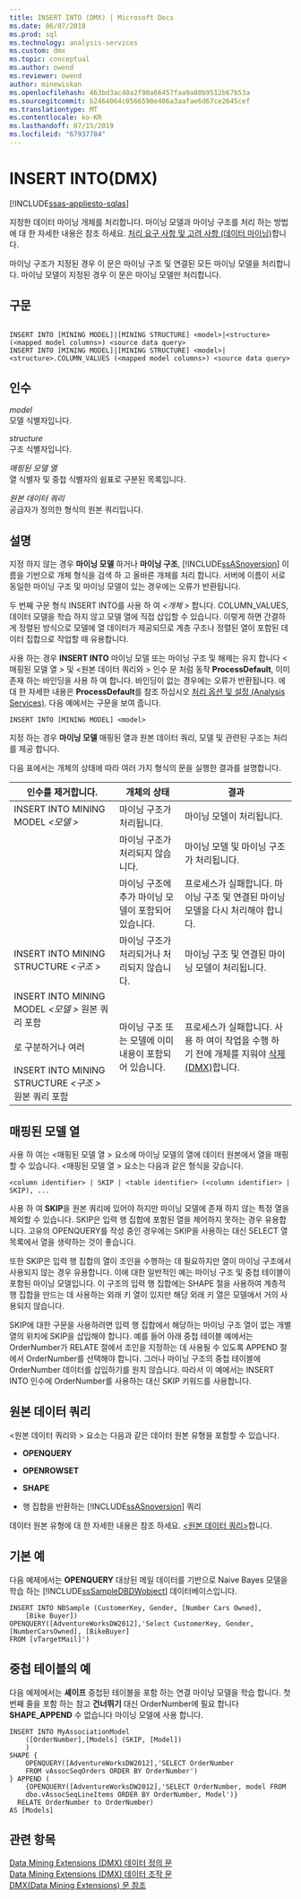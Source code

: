 ```yaml
---
title: INSERT INTO (DMX) | Microsoft Docs
ms.date: 06/07/2018
ms.prod: sql
ms.technology: analysis-services
ms.custom: dmx
ms.topic: conceptual
ms.author: owend
ms.reviewer: owend
author: minewiskan
ms.openlocfilehash: 463bd3ac40a2f90a66457faa9a80b9512b67b53a
ms.sourcegitcommit: b2464064c0566590e486a3aafae6d67ce2645cef
ms.translationtype: MT
ms.contentlocale: ko-KR
ms.lasthandoff: 07/15/2019
ms.locfileid: "67937784"
---
```

# <a name="insert-into-dmx"></a>INSERT INTO(DMX)
[!INCLUDE[ssas-appliesto-sqlas](../includes/ssas-appliesto-sqlas.md)]

  지정한 데이터 마이닝 개체를 처리합니다. 마이닝 모델과 마이닝 구조를 처리 하는 방법에 대 한 자세한 내용은 참조 하세요. [처리 요구 사항 및 고려 사항 &#40;데이터 마이닝&#41;](../analysis-services/data-mining/processing-requirements-and-considerations-data-mining.md)합니다.  
  
 마이닝 구조가 지정된 경우 이 문은 마이닝 구조 및 연결된 모든 마이닝 모델을 처리합니다. 마이닝 모델이 지정된 경우 이 문은 마이닝 모델만 처리합니다.  
  
## <a name="syntax"></a>구문  
  
```  
  
INSERT INTO [MINING MODEL]|[MINING STRUCTURE] <model>|<structure> (<mapped model columns>) <source data query>  
INSERT INTO [MINING MODEL]|[MINING STRUCTURE] <model>|<structure>.COLUMN_VALUES (<mapped model columns>) <source data query>  
```  
  
## <a name="arguments"></a>인수  
 *model*  
 모델 식별자입니다.  
  
 *structure*  
 구조 식별자입니다.  
  
 *매핑된 모델 열*  
 열 식별자 및 중첩 식별자의 쉼표로 구분된 목록입니다.  
  
 *원본 데이터 쿼리*  
 공급자가 정의한 형식의 원본 쿼리입니다.  
  
## <a name="remarks"></a>설명  
 지정 하지 않는 경우 **마이닝 모델** 하거나 **마이닝 구조**, [!INCLUDE[ssASnoversion](../includes/ssasnoversion-md.md)] 이름을 기반으로 개체 형식을 검색 하 고 올바른 개체를 처리 합니다. 서버에 이름이 서로 동일한 마이닝 구조 및 마이닝 모델이 있는 경우에는 오류가 반환됩니다.  
  
 두 번째 구문 형식 INSERT INTO를 사용 하 여 *\<개체 >* 합니다. COLUMN_VALUES, 데이터 모델을 학습 하지 않고 모델 열에 직접 삽입할 수 있습니다. 이렇게 하면 간결하게 정렬된 방식으로 모델에 열 데이터가 제공되므로 계층 구조나 정렬된 열이 포함된 데이터 집합으로 작업할 때 유용합니다.  
  
 사용 하는 경우 **INSERT INTO** 마이닝 모델 또는 마이닝 구조 및 해제는 유지 합니다 \<매핑된 모델 열 > 및 \<원본 데이터 쿼리와 > 인수 문 처럼 동작  **ProcessDefault**, 이미 존재 하는 바인딩을 사용 하 여 합니다. 바인딩이 없는 경우에는 오류가 반환됩니다. 에 대 한 자세한 내용은 **ProcessDefault**를 참조 하십시오 [처리 옵션 및 설정 &#40;Analysis Services&#41;](../analysis-services/multidimensional-models/processing-options-and-settings-analysis-services.md). 다음 예에서는 구문을 보여 줍니다.  
  
```  
INSERT INTO [MINING MODEL] <model>  
```  
  
 지정 하는 경우 **마이닝 모델** 매핑된 열과 원본 데이터 쿼리, 모델 및 관련된 구조는 처리를 제공 합니다.  
  
 다음 표에서는 개체의 상태에 따라 여러 가지 형식의 문을 실행한 결과를 설명합니다.  
  
|인수를 제거합니다.|개체의 상태|결과|  
|---------------|----------------------|------------|  
|INSERT INTO MINING MODEL *\<모델 >*|마이닝 구조가 처리됩니다.|마이닝 모델이 처리됩니다.|  
||마이닝 구조가 처리되지 않습니다.|마이닝 모델 및 마이닝 구조가 처리됩니다.|  
||마이닝 구조에 추가 마이닝 모델이 포함되어 있습니다.|프로세스가 실패합니다. 마이닝 구조 및 연결된 마이닝 모델을 다시 처리해야 합니다.|  
|INSERT INTO MINING STRUCTURE *\<구조 >*|마이닝 구조가 처리되거나 처리되지 않습니다.|마이닝 구조 및 연결된 마이닝 모델이 처리됩니다.|  
|INSERT INTO MINING MODEL *\<모델 >* 원본 쿼리 포함<br /><br /> 로 구분하거나 여러<br /><br /> INSERT INTO MINING STRUCTURE *\<구조 >* 원본 쿼리 포함|마이닝 구조 또는 모델에 이미 내용이 포함되어 있습니다.|프로세스가 실패합니다. 사용 하 여이 작업을 수행 하기 전에 개체를 지워야 [삭제 &#40;DMX&#41;](../dmx/delete-dmx.md)합니다.|  
  
## <a name="mapped-model-columns"></a>매핑된 모델 열  
 사용 하 여는 \<매핑된 모델 열 > 요소에 마이닝 모델의 열에 데이터 원본에서 열을 매핑할 수 있습니다. \<매핑된 모델 열 > 요소는 다음과 같은 형식을 갖습니다.  
  
```  
<column identifier> | SKIP | <table identifier> (<column identifier> | SKIP), ...  
```  
  
 사용 하 여 **SKIP**을 원본 쿼리에 있어야 하지만 마이닝 모델에 존재 하지 않는 특정 열을 제외할 수 있습니다. SKIP은 입력 행 집합에 포함된 열을 제어하지 못하는 경우 유용합니다. 고유의 OPENQUERY를 작성 중인 경우에는 SKIP을 사용하는 대신 SELECT 열 목록에서 열을 생략하는 것이 좋습니다.  
  
 또한 SKIP은 입력 행 집합의 열이 조인을 수행하는 데 필요하지만 열이 마이닝 구조에서 사용되지 않는 경우 유용합니다. 이에 대한 일반적인 예는 마이닝 구조 및 중첩 테이블이 포함된 마이닝 모델입니다. 이 구조의 입력 행 집합에는 SHAPE 절을 사용하여 계층적 행 집합을 만드는 데 사용하는 외래 키 열이 있지만 해당 외래 키 열은 모델에서 거의 사용되지 않습니다.  
  
 SKIP에 대한 구문을 사용하려면 입력 행 집합에서 해당하는 마이닝 구조 열이 없는 개별 열의 위치에 SKIP을 삽입해야 합니다. 예를 들어 아래 중첩 테이블 예에서는 OrderNumber가 RELATE 절에서 조인을 지정하는 데 사용될 수 있도록 APPEND 절에서 OrderNumber를 선택해야 합니다. 그러나 마이닝 구조의 중첩 테이블에 OrderNumber 데이터를 삽입하기를 원치 않습니다. 따라서 이 예에서는 INSERT INTO 인수에 OrderNumber를 사용하는 대신 SKIP 키워드를 사용합니다.  
  
## <a name="source-data-query"></a>원본 데이터 쿼리  
 \<원본 데이터 쿼리와 > 요소는 다음과 같은 데이터 원본 유형을 포함할 수 있습니다.  
  
-   **OPENQUERY**  
  
-   **OPENROWSET**  
  
-   **SHAPE**  
  
-   행 집합을 반환하는 [!INCLUDE[ssASnoversion](../includes/ssasnoversion-md.md)] 쿼리  
  
 데이터 원본 유형에 대 한 자세한 내용은 참조 하세요. [ &#60;원본 데이터 쿼리&#62;](../dmx/source-data-query.md)합니다.  
  
## <a name="basic-example"></a>기본 예  
 다음 예제에서는 **OPENQUERY** 대상된 메일 데이터를 기반으로 Naive Bayes 모델을 학습 하는 [!INCLUDE[ssSampleDBDWobject](../includes/sssampledbdwobject-md.md)] 데이터베이스입니다.  
  
```  
INSERT INTO NBSample (CustomerKey, Gender, [Number Cars Owned],  
    [Bike Buyer])  
OPENQUERY([AdventureWorksDW2012],'Select CustomerKey, Gender, [NumberCarsOwned], [BikeBuyer]   
FROM [vTargetMail]')  
```  
  
## <a name="nested-table-example"></a>중첩 테이블의 예  
 다음 예제에서는 **셰이프** 중첩된 테이블을 포함 하는 연결 마이닝 모델을 학습 합니다. 첫 번째 줄을 포함 하는 참고 **건너뛰기** 대신 OrderNumber에 필요 합니다 **SHAPE_APPEND** 수 없습니다 마이닝 모델에 사용 합니다.  
  
```  
INSERT INTO MyAssociationModel  
    ([OrderNumber],[Models] (SKIP, [Model])  
    )  
SHAPE {  
    OPENQUERY([AdventureWorksDW2012],'SELECT OrderNumber  
    FROM vAssocSeqOrders ORDER BY OrderNumber')  
} APPEND (  
    {OPENQUERY([AdventureWorksDW2012],'SELECT OrderNumber, model FROM   
    dbo.vAssocSeqLineItems ORDER BY OrderNumber, Model')}  
  RELATE OrderNumber to OrderNumber)   
AS [Models]  
```  
  
## <a name="see-also"></a>관련 항목  
 [Data Mining Extensions &#40;DMX&#41; 데이터 정의 문](../dmx/dmx-statements-data-definition.md)   
 [Data Mining Extensions &#40;DMX&#41; 데이터 조작 문](../dmx/dmx-statements-data-manipulation.md)   
 [DMX&#40;Data Mining Extensions&#41; 문 참조](../dmx/data-mining-extensions-dmx-statements.md)  
  
  
